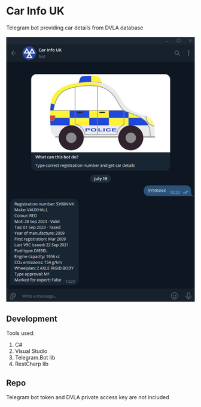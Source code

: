 # Car Info UK
Telegram bot providing car details from DVLA database<br><br>
![preview](preview.jpg)
## Development
Tools used:
1. C#
2. Visual Studio
3. Telegram.Bot lib
4. RestCharp lib

## Repo
Telegram bot token and DVLA private access key are not included
